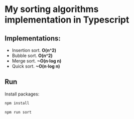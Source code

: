 
# My sorting algorithms implementation in Typescript

## Implementations:

- Insertion sort. **O(n^2)**
- Bubble sort. **O(n^2)**
- Merge sort. **\~O(n·log n)**
- Quick sort. **\~O(n·log n)**

## Run

Install packages:

```bash
npm install
```

```bash
npm run sort
```